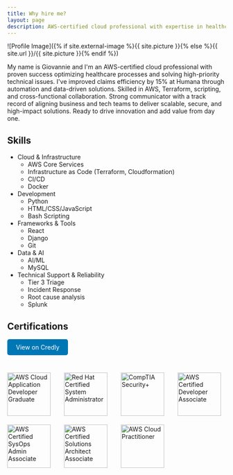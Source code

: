 ```yaml
---
title: Why hire me?
layout: page
description: AWS-certified cloud professional with expertise in healthcare process optimization, automation, and cloud solutions
---
```

![Profile Image]({% if site.external-image %}{{ site.picture }}{% else %}{{ site.url }}/{{ site.picture }}{% endif %})

<p>My name is Giovannie and I'm an AWS-certified cloud professional with proven success optimizing healthcare processes and solving high-priority technical issues.  I've improved claims efficiency by 15% at Humana through automation and data-driven solutions. Skilled in AWS, Terraform, scripting, and cross-functional collaboration. Strong communicator with a track record of aligning business and tech teams to deliver scalable, secure, and high-impact solutions. Ready to drive innovation and add value from day one.</p>

<h2>Skills</h2>

<ul class="skill-list">
    <li>Cloud & Infrastructure
        <ul>
            <li>AWS Core Services</li>
			<li>Infrastructure as Code (Terraform, Cloudformation)</li>
			<li>CI/CD</li>
            <li>Docker</li>
        </ul>
    </li>
    <li>Development
        <ul>
            <li>Python</li>
            <li>HTML/CSS/JavaScript</li>
            <li>Bash Scripting</li>
        </ul>
    </li>
    <li>Frameworks & Tools
        <ul>
            <li>React</li>
            <li>Django</li>
            <li>Git</li>
        </ul>
    </li>
    <li>Data & AI
        <ul>
            <li>AI/ML</li>
            <li>MySQL</li>
        </ul>
    </li>
    <li>Technical Support & Reliability
        <ul>
            <li>Tier 3 Triage</li>
            <li>Incident Response</li>
            <li>Root cause analysis</li>
			<li>Splunk</li>
        </ul>
    </li>
</ul>

<section class="certifications">
    <h2>Certifications</h2>
    <div class="certs-container">
        <a href="https://www.credly.com/users/giovannie-encarnacion" class="credly-link">View on Credly</a>
        <div class="cert-grid">
            <img alt="AWS Cloud Application Developer Graduate" width="100px" src="https://images.credly.com/images/b709da03-24b0-4777-8393-f76c9131b893/blob"/>
            <img alt="Red Hat Certified System Administrator" width="100px" src="https://images.credly.com/images/572de0ba-2c59-4816-a59d-b0e1687e45ee/image.png" />
            <img alt="CompTIA Security+" width="100px" src="https://images.credly.com/size/340x340/images/80d8a06a-c384-42bf-ad36-db81bce5adce/blob" />
            <img alt="AWS Certified Developer Associate" width="100px" src="https://images.credly.com/size/340x340/images/b9feab85-1a43-4f6c-99a5-631b88d5461b/image.png" />
            <img alt="AWS Certified SysOps Admin Associate" width="100px" src="https://images.credly.com/size/340x340/images/f0d3fbb9-bfa7-4017-9989-7bde8eaf42b1/image.png" />
            <img alt="AWS Certified Solutions Architect Associate" width="100px" src="https://images.credly.com/size/340x340/images/0e284c3f-5164-4b21-8660-0d84737941bc/image.png" />
            <img alt="AWS Cloud Practitioner" width="100px" src="https://images.credly.com/size/340x340/images/00634f82-b07f-4bbd-a6bb-53de397fc3a6/image.png" />
        </div>
    </div>
</section>

<style>
.cert-grid {
    display: grid;
    grid-template-columns: repeat(auto-fit, minmax(100px, 1fr));
    gap: 20px;
    margin-top: 20px;
}

.credly-link {
    display: inline-block;
    margin-bottom: 20px;
    padding: 10px 20px;
    background-color: #0077b5;
    color: white;
    text-decoration: none;
    border-radius: 5px;
}
</style>

